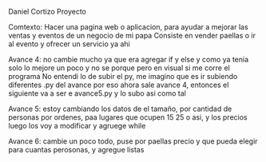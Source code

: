 Daniel Cortizo
Proyecto

Comtexto:
Hacer una pagina web o aplicacion, para ayudar a mejorar las ventas y eventos de un negocio de mi papa
Consiste en vender paellas o ir al evento y ofrecer un servicio ya ahi


Avance 4: no cambie mucho ya que era agregar if y else y como ya tenia solo lo mejore un poco y no se porque pero en visual si me corre el programa
No entendi lo de subir el py, me imagino que es ir subiendo diferentes .py del avance por eso ahora sale avance 4, entonces el siguiente va a ser e avance5.py y lo subo asi como tal

Avance 5: estoy cambiando los datos de el tamaño, por cantidad de personas por ordenes, paa lugares que ocupen 15 25 o asi, y los precios luego los voy a modificar y agruege while

Avance 6: cambie un poco todo, puse por paellas precio y que pueda elegir para cuantas perosonas, y agregue listas 
